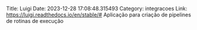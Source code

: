 Title: Luigi
Date: 2023-12-28 17:08:48.315493
Category: integracoes
Link: https://luigi.readthedocs.io/en/stable/#
Aplicação para criação de pipelines de rotinas de execução
